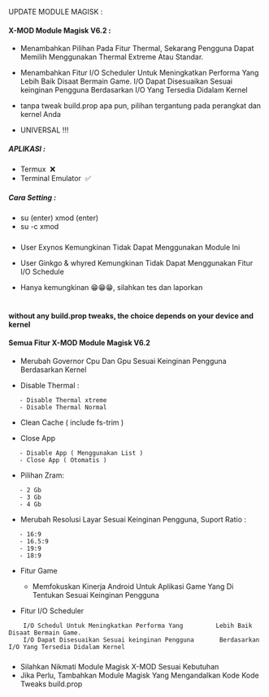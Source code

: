 UPDATE MODULE MAGISK :

#### X-MOD Module Magisk V6.2 :

* Menambahkan Pilihan Pada Fitur Thermal, Sekarang Pengguna Dapat Memilih Menggunakan Thermal Extreme Atau Standar.

* Menambahkan Fitur I/O Scheduler Untuk Meningkatkan Performa Yang Lebih Baik Disaat Bermain Game.
I/O Dapat Disesuaikan Sesuai keinginan Pengguna Berdasarkan I/O Yang Tersedia Didalam Kernel

* tanpa tweak build.prop apa pun, pilihan tergantung pada perangkat dan kernel Anda

* UNIVERSAL !!!

##### APLIKASI :

* Termux  ❌
* Terminal Emulator  ✅

##### Cara Setting :

* su (enter) xmod (enter)
* su -c xmod

#####

* User Exynos Kemungkinan Tidak Dapat Menggunakan Module Ini
* User Ginkgo & whyred Kemungkinan Tidak Dapat Menggunakan Fitur I/O Schedule

* Hanya kemungkinan 😁😁😁, silahkan tes dan laporkan

#

#### without any build.prop tweaks, the choice depends on your device and kernel

#### Semua Fitur X-MOD Module Magisk V6.2

* Merubah Governor Cpu Dan Gpu Sesuai Keinginan Pengguna Berdasarkan Kernel

* Disable Thermal :
```
   - Disable Thermal xtreme
   - Disable Thermal Normal
```

* Clean Cache ( include fs-trim )

* Close App 
```
   - Disable App ( Menggunakan List )
   - Close App ( Otomatis )
```

* Pilihan Zram:
```
   - 2 Gb
   - 3 Gb
   - 4 Gb
```
* Merubah Resolusi Layar Sesuai Keinginan Pengguna, Suport Ratio :
```
   - 16:9
   - 16.5:9
   - 19:9
   - 18:9
```
* Fitur Game
   - Memfokuskan Kinerja Android Untuk Aplikasi Game Yang Di Tentukan Sesuai Keinginan Pengguna 

* Fitur I/O Scheduler 
```
    I/O Schedul Untuk Meningkatkan Performa Yang         Lebih Baik Disaat Bermain Game.
    I/O Dapat Disesuaikan Sesuai keinginan Pengguna       Berdasarkan I/O Yang Tersedia Didalam Kernel
```
#####

* Silahkan Nikmati Module Magisk X-MOD Sesuai Kebutuhan 
 * Jika Perlu, Tambahkan Module Magisk Yang Mengandalkan Kode Kode  Tweaks build.prop
